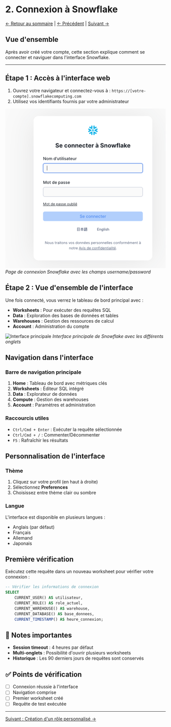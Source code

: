 # 2. Connexion à Snowflake

[← Retour au sommaire](README.md) | [← Précédent](01-creation-compte.md) | [Suivant →](03-creation-role.md)

## Vue d'ensemble
Après avoir créé votre compte, cette section explique comment se connecter et naviguer dans l'interface Snowflake.

---

## Étape 1 : Accès à l'interface web
1. Ouvrez votre navigateur et connectez-vous à : `https://[votre-compte].snowflakecomputing.com`
2. Utilisez vos identifiants fournis par votre administrateur

![Page de connexion](images/10-login-page.png)
*Page de connexion Snowflake avec les champs username/password*

## Étape 2 : Vue d'ensemble de l'interface
Une fois connecté, vous verrez le tableau de bord principal avec :
- **Worksheets** : Pour exécuter des requêtes SQL
- **Data** : Exploration des bases de données et tables
- **Warehouses** : Gestion des ressources de calcul
- **Account** : Administration du compte

![Interface principale](images/11-main-interface.png)
*Interface principale de Snowflake avec les différents onglets*

## Navigation dans l'interface

### Barre de navigation principale
1. **Home** : Tableau de bord avec métriques clés
2. **Worksheets** : Éditeur SQL intégré
3. **Data** : Explorateur de données
4. **Compute** : Gestion des warehouses
5. **Account** : Paramètres et administration

### Raccourcis utiles
- `Ctrl/Cmd + Enter` : Exécuter la requête sélectionnée
- `Ctrl/Cmd + /` : Commenter/Décommenter
- `F5` : Rafraîchir les résultats

## Personnalisation de l'interface

### Thème
1. Cliquez sur votre profil (en haut à droite)
2. Sélectionnez **Preferences**
3. Choisissez entre thème clair ou sombre

### Langue
L'interface est disponible en plusieurs langues :
- Anglais (par défaut)
- Français
- Allemand
- Japonais

## Première vérification

Exécutez cette requête dans un nouveau worksheet pour vérifier votre connexion :

```sql
-- Vérifier les informations de connexion
SELECT 
    CURRENT_USER() AS utilisateur,
    CURRENT_ROLE() AS role_actuel,
    CURRENT_WAREHOUSE() AS warehouse,
    CURRENT_DATABASE() AS base_donnees,
    CURRENT_TIMESTAMP() AS heure_connexion;
```

## 📝 Notes importantes

- **Session timeout** : 4 heures par défaut
- **Multi-onglets** : Possibilité d'ouvrir plusieurs worksheets
- **Historique** : Les 90 derniers jours de requêtes sont conservés

## ✅ Points de vérification
- [ ] Connexion réussie à l'interface
- [ ] Navigation comprise
- [ ] Premier worksheet créé
- [ ] Requête de test exécutée

---

[Suivant : Création d'un rôle personnalisé →](03-creation-role.md)